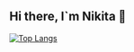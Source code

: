 ## Hi there, I`m Nikita 👋

[![Top Langs](https://github-readme-stats.vercel.app/api/top-langs/?username=dgt4l&layout=compact)](https://github.com/dgt4l/github-readme-stats)
